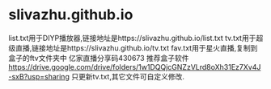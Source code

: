 # slivazhu.github.io
list.txt用于DIYP播放器,链接地址是https://slivazhu.github.io/list.txt
tv.txt用于超级直播,链接地址是https://slivazhu.github.io/tv.txt
fav.txt用于星火直播,复制到盒子的ftv文件夹中
亿家直播分享码430673
推荐盒子软件
https://drive.google.com/drive/folders/1w1DQQjcGNZzVLrd8oXh31Ez7Xv4J-sxB?usp=sharing
只更新tv.txt,其它文件可自定义修改.
